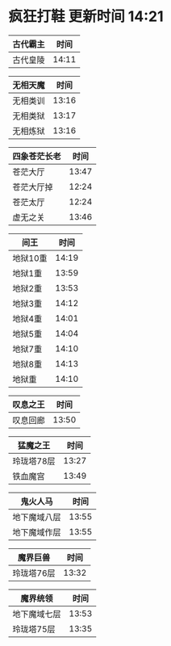 # 疯狂打鞋 更新时间 14:21

| 古代霸主   | 时间    |
|--------|-------|
| 古代皇陵 | 14:11 |

| 无相天魔   | 时间    |
|--------|-------|
| 无相类训 | 13:16 |
| 无相类狱 | 13:17 |
| 无相炼狱 | 13:16 |

| 四象苍茫长老   | 时间    |
|--------|-------|
| 苍茫大厅 | 13:47 |
| 苍茫大厅掉 | 12:24 |
| 苍茫太厅 | 12:24 |
| 虚无之关 | 13:46 |

| 间王   | 时间    |
|--------|-------|
| 地狱10重 | 14:19 |
| 地狱1重 | 13:59 |
| 地狱2重 | 13:53 |
| 地狱3重 | 14:12 |
| 地狱4重 | 14:01 |
| 地狱5重 | 14:04 |
| 地狱7重 | 14:10 |
| 地狱8重 | 14:13 |
| 地狱重 | 14:10 |

| 叹息之王   | 时间    |
|--------|-------|
| 叹息回廊 | 13:50 |

| 猛魔之王   | 时间    |
|--------|-------|
| 玲珑塔78层 | 13:27 |
| 铁血魔宫 | 13:49 |

| 鬼火人马   | 时间    |
|--------|-------|
| 地下魔域八层 | 13:55 |
| 地下魔域作层 | 13:55 |

| 魔界巨兽   | 时间    |
|--------|-------|
| 玲珑塔76层 | 13:32 |

| 魔界统领   | 时间    |
|--------|-------|
| 地下魔域七层 | 13:53 |
| 玲珑塔75层 | 13:35 |